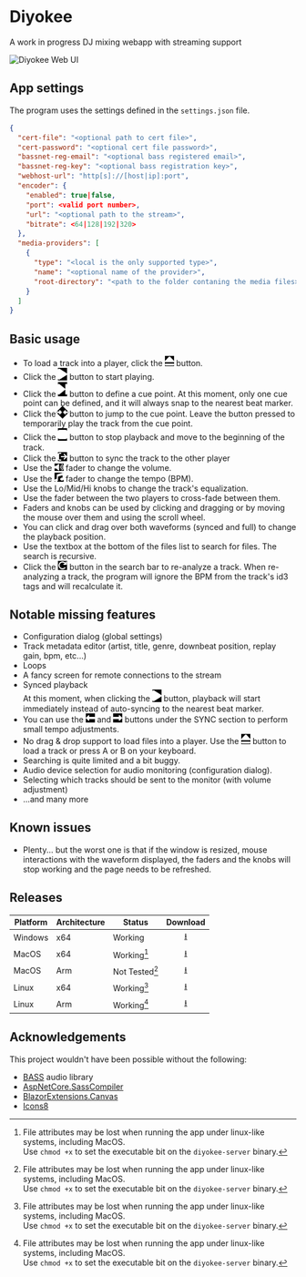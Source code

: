 # Diyokee
A work in progress DJ mixing webapp with streaming support 

![Diyokee Web UI](https://github.com/user-attachments/assets/3e4777d4-88c2-4880-97ee-278ba2416cfd)

## App settings
The program uses the settings defined in the `settings.json` file.

```json
{
  "cert-file": "<optional path to cert file>",
  "cert-password": "<optional cert file password>",
  "bassnet-reg-email": "<optional bass registered email>",
  "bassnet-reg-key": "<optional bass registration key>",
  "webhost-url": "http[s]://[host|ip]:port",
  "encoder": {
    "enabled": true|false,
    "port": <valid port number>,
    "url": "<optional path to the stream>",
    "bitrate": <64|128|192|320>
  },
  "media-providers": [
    {
      "type": "<local is the only supported type>",
      "name": "<optional name of the provider>",
      "root-directory": "<path to the folder contaning the media files>"
    }
  ]
}
```

## Basic usage

- To load a track into a player, click the <img src="https://raw.githubusercontent.com/morphx666/Diyokee/refs/heads/master/wwwroot/fonts/fa-free-6.7.2-web/svgs/solid/eject.svg" style="filter:invert(1);width:1rem;background-color:#0000;"> button.
- Click the <img src="https://raw.githubusercontent.com/morphx666/Diyokee/refs/heads/master/wwwroot/fonts/fa-free-6.7.2-web/svgs/solid/play.svg" style="filter:invert(1);width:1rem;background-color:#0000;"> button to start playing.
- Click the <img src="https://raw.githubusercontent.com/morphx666/Diyokee/refs/heads/master/wwwroot/fonts/fa-free-6.7.2-web/svgs/solid/forward-step.svg" style="filter:invert(1);width:1rem;background-color:#0000;"> button to define a cue point. At this moment, only one cue point can be defined, and it will always snap to the nearest beat marker.
- Click the <img src="https://raw.githubusercontent.com/morphx666/Diyokee/refs/heads/master/wwwroot/fonts/fa-free-6.7.2-web/svgs/solid/down-left-and-up-right-to-center.svg" style="filter:invert(1);width:1rem;background-color:#0000;transform:rotate(45deg)"> button to jump to the cue point. Leave the button pressed to temporarily play the track from the cue point.
- Click the <img src="https://raw.githubusercontent.com/morphx666/Diyokee/refs/heads/master/wwwroot/fonts/fa-free-6.7.2-web/svgs/solid/stop.svg" style="filter:invert(1);width:1rem;background-color:#0000;"> button to stop playback and move to the beginning of the track.
- Click the <img src="https://raw.githubusercontent.com/morphx666/Diyokee/refs/heads/master/wwwroot/fonts/fa-free-6.7.2-web/svgs/solid/arrow-right-from-bracket.svg" style="filter:invert(1);width:1rem;background-color:#0000;"> button to sync the track to the other player
- Use the <img src="https://raw.githubusercontent.com/morphx666/Diyokee/refs/heads/master/wwwroot/fonts/fa-free-6.7.2-web/svgs/solid/volume-high.svg" style="filter:invert(1);width:1rem;background-color:#0000;"> fader to change the volume.
- Use the <img src="https://raw.githubusercontent.com/morphx666/Diyokee/refs/heads/master/wwwroot/fonts/fa-free-6.7.2-web/svgs/solid/music.svg" style="filter:invert(1);width:1rem;background-color:#0000;"> fader to change the tempo (BPM).
- Use the Lo/Mid/Hi knobs to change the track's equalization.
- Use the fader between the two players to cross-fade between them.
- Faders and knobs can be used by clicking and dragging or by moving the mouse over them and using the scroll wheel.
- You can click and drag over both waveforms (synced and full) to change the playback position.
- Use the textbox at the bottom of the files list to search for files. The search is recursive.
- Click the <img src="https://raw.githubusercontent.com/morphx666/Diyokee/refs/heads/master/wwwroot/fonts/fa-free-6.7.2-web/svgs/solid/arrow-rotate-right.svg" style="filter:invert(1);width:1rem;background-color:#0000;"> button in the search bar to re-analyze a track. When re-analyzing a track, the program will ignore the BPM from the track's id3 tags and will recalculate it.

## Notable missing features

- Configuration dialog (global settings)
- Track metadata editor (artist, title, genre, downbeat position, replay gain, bpm, etc...)
- Loops
- A fancy screen for remote connections to the stream
- Synced playback  
  At this moment, when clicking the <img src="https://raw.githubusercontent.com/morphx666/Diyokee/refs/heads/master/wwwroot/fonts/fa-free-6.7.2-web/svgs/solid/play.svg" style="filter:invert(1);width:1rem;background-color:#0000;"> button, playback will start immediately instead of auto-syncing to the nearest beat marker.  
- You can use the <img src="https://raw.githubusercontent.com/morphx666/Diyokee/refs/heads/master/wwwroot/fonts/fa-free-6.7.2-web/svgs/solid/left-long.svg" style="filter:invert(1);width:1rem;background-color:#0000;"> and <img src="https://raw.githubusercontent.com/morphx666/Diyokee/refs/heads/master/wwwroot/fonts/fa-free-6.7.2-web/svgs/solid/right-long.svg" style="filter:invert(1);width:1rem;background-color:#0000;"> buttons under the SYNC section to perform small tempo adjustments.
- No drag & drop support to load files into a player.
  Use the <img src="https://raw.githubusercontent.com/morphx666/Diyokee/refs/heads/master/wwwroot/fonts/fa-free-6.7.2-web/svgs/solid/eject.svg" style="filter:invert(1);width:1rem;background-color:#0000;"> button to load a track or press A or B on your keyboard.
- Searching is quite limited and a bit buggy.
- Audio device selection for audio monitoring (configuration dialog).
- Selecting which tracks should be sent to the monitor (with volume adjustment)
- ...and many more

## Known issues

- Plenty... but the worst one is that if the window is resized, mouse interactions with the waveform displayed, the faders and the knobs will stop working and the page needs to be refreshed.

## Releases

Platform|Architecture|Status|Download
---|---|---|:---:
Windows|x64|Working|[⭳](https://xfx.net/ftp/diyokee-releases/diyokee-win-x64.zip)
MacOS|x64|Working[^1]|[⭳](https://xfx.net/ftp/diyokee-releases/diyokee-osx-x64.zip)
MacOS|Arm|Not Tested[^1]|[⭳](https://xfx.net/ftp/diyokee-releases/diyokee-osx-arm64.zip)
Linux|x64|Working[^1]|[⭳](https://xfx.net/ftp/diyokee-releases/diyokee-linux-x64.zip)
Linux|Arm|Working[^1]|[⭳](https://xfx.net/ftp/diyokee-releases/diyokee-linux-arm64.zip)

## Acknowledgements

This project wouldn't have been possible without the following:
- [BASS](https://www.un4seen.com/bass.html) audio library
- [AspNetCore.SassCompiler](https://github.com/koenvzeijl/AspNetCore.SassCompiler)
- [BlazorExtensions.Canvas](https://github.com/BlazorExtensions/Canvas)
- [Icons8](https://icons8.com/)

[^1]: File attributes may be lost when running the app under linux-like systems, including MacOS.  
Use `chmod +x` to set the executable bit on the `diyokee-server` binary.
